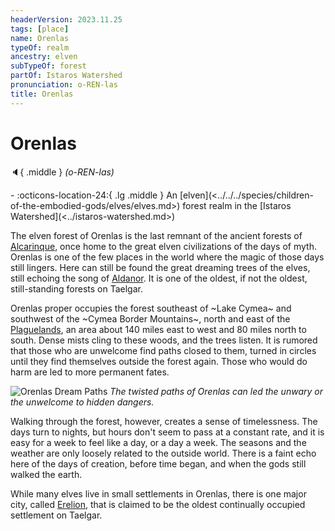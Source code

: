 ```yaml
---
headerVersion: 2023.11.25
tags: [place]
name: Orenlas
typeOf: realm
ancestry: elven
subTypeOf: forest
partOf: Istaros Watershed
pronunciation: o-REN-las
title: Orenlas
---
```

# Orenlas
:speaker:{ .middle } *(o-REN-las)*  
<div class="grid cards ext-narrow-margin ext-one-column" markdown>
-    :octicons-location-24:{ .lg .middle } An [elven](<../../../species/children-of-the-embodied-gods/elves/elves.md>) forest realm in the [Istaros Watershed](<../istaros-watershed.md>)  
</div>


The elven forest of Orenlas is the last remnant of the ancient forests of [Alcarinque](<../../../history/pre-downfall/alcarinque.md>), once home to the great elven civilizations of the days of myth. Orenlas is one of the few places in the world where the magic of those days still lingers. Here can still be found the great dreaming trees of the elves, still echoing the song of [Aldanor](<../../../cosmology/gods/embodied-gods/aldanor.md>). It is one of the oldest, if not the oldest, still-standing forests on Taelgar. 

Orenlas proper occupies the forest southeast of ~Lake Cymea~ and southwest of the ~Cymea Border Mountains~, north and east of the [Plaguelands](<../plaguelands.md>), an area about 140 miles east to west and 80 miles north to south. Dense mists cling to these woods, and the trees listen. It is rumored that those who are unwelcome find paths closed to them, turned in circles until they find themselves outside the forest again. Those who would do harm are led to more permanent fates. 



![Orenlas Dream Paths](../../../assets/orenlas-dream-paths.png)
*The twisted paths of Orenlas can led the unwary or the unwelcome to hidden dangers.*

Walking through the forest, however, creates a sense of timelessness. The days turn to nights, but hours don't seem to pass at a constant rate, and it is easy for a week to feel like a day, or a day a week. The seasons and the weather are only loosely related to the outside world. There is a faint echo here of the days of creation, before time began, and when the gods still walked the earth. 

While many elves live in small settlements in Orenlas, there is one major city, called [Erelion](<./erelion.md>), that is claimed to be the oldest continually occupied settlement on Taelgar. 